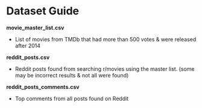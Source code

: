 # Dataset Guide

**movie_master_list.csv**
- List of movies from TMDb that had more than 500 votes & were released after 2014

**reddit_posts.csv**
- Reddit posts found from searching r/movies using the master list. (some may be incorrect results & not all were found)

**reddit_posts_comments.csv**
- Top comments from all posts found on Reddit
